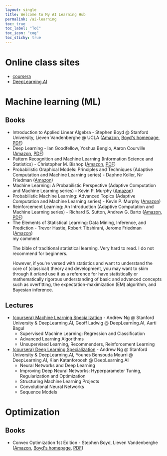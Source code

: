 ```yaml
---
layout: single
title: Welcome to My AI Learning Hub
permalink: /ai-learning
toc: true
toc_label: "ToC"
toc_icon: "cog"
toc_sticky: true
---
```


<script>
	document.addEventListener('DOMContentLoaded', function() {
		var toggles = document.querySelectorAll('.foldable-toggle');

		toggles.forEach(function(toggle) {
			toggle.addEventListener('click', function() {
				this.classList.toggle('active');
				var content = this.nextElementSibling;
				if (content.style.display === 'block') {
					content.style.display = 'none';
				} else {
					content.style.display = 'block';
				}
			});
		});
	});
</script>

<h1 id="ml">
	Online class sites
</h1>

<ul>
<li>
	<a href="https://www.coursera.org/">coursera</a>
</li>
<li>
	<a href="https://www.deeplearning.ai/courses/">DeepLearning.AI</a>
</li>
</ul>

<h1 id="ml">
	Machine learning (ML)
</h1>

<h2 id="ml-books">
	Books
</h2>

<ul>
<li>
	Introduction to Applied Linear Algebra
	-
	Stephen Boyd @ Stanford University,
	Lieven Vandenberghe @ UCLA
	(<a href="https://www.amazon.com/Introduction-Applied-Linear-Algebra-Matrices/dp/1316518965/">Amazon</a>,
	<a href="https://stanford.edu/~boyd/vmls/">Boyd's homepage</a>,
	<a href="/resource/books/AI/Introduction to Applied Linear Algebra - Stephen Boyd and Lieven Vandenberghe.pdf">PDF</a>)
</li>
<li>
	Deep Learning - Ian Goodfellow, Yoshua Bengio, Aaron Courville
	(<a href="https://www.facebook.com/sunghee.yun1/posts/pfbid0itijGVyiNTpxbPRK9Z4hff5BsqbEXKt8XEHzoDCxfYHks78kkuD2k2kYWDsQkQnQl">Amazon</a>,
	<a href="/resource/books/AI/Deep Learning - Goodfellow, Bengio, Courville.pdf">PDF</a>)
</li>
<li>
	Pattern Recognition and Machine Learning (Information Science and Statistics) - Christopher M. Bishop
	(<a href="https://www.amazon.com/Pattern-Recognition-Learning-Information-Statistics/dp/0387310738/">Amazon</a>,
	<a href="/resource/books/AI/Pattern Recognition and Machine Learning - Bishop.pdf">PDF</a>)
</li>
<li>
	Probabilistic Graphical Models: Principles and Techniques (Adaptive Computation and Machine Learning series)
	-
	Daphne Koller, Nir Friedman
	(<a href="https://www.amazon.com/Probabilistic-Graphical-Models-Principles-Computation/dp/0262013193/">Amazon</a>)
</li>
<li>
	Machine Learning: A Probabilistic Perspective (Adaptive Computation and Machine Learning series)
	-
	Kevin P. Murphy
	(<a href="https://www.amazon.com/Machine-Learning-Probabilistic-Perspective-Computation/dp/0262018020/">Amazon</a>)
</li>
<li>
	Probabilistic Machine Learning: Advanced Topics (Adaptive Computation and Machine Learning series)
	-
	Kevin P. Murphy
	(<a href="https://www.amazon.com/Probabilistic-Machine-Learning-Advanced-Computation/dp/0262048434/">Amazon</a>)
</li>
<li>
	Reinforcement Learning: An Introduction (Adaptive Computation and Machine Learning series)
	-
	Richard S. Sutton, Andrew G. Barto
	(<a href="https://www.amazon.com/Reinforcement-Learning-Introduction-Adaptive-Computation/dp/0262039249/">Amazon</a>,
	<a href="/resource/books/AI/Reinforcement Learning - Richard S. Sutton and Andrew G. Barto.pdf">PDF</a>)
</li>
<li>
	The Elements of Statistical Learning: Data Mining, Inference, and Prediction
	-
	Trevor Hastie, Robert Tibshirani, Jerome Friedman
	(<a href="https://www.amazon.com/Elements-Statistical-Learning-Prediction-Statistics/dp/0387848576/">Amazon</a>)
	&nbsp;
	<div class="foldable-toggle">my comment</div>
	<div class="foldable-content">
	<p>
		The bible of traditional statistical learning.
		Very hard to read.
		I do not recommend for beginners.
	</p>
	<p>
		However,
		if you're versed with statistics
		and want to understand the core of (classical) theory and development,
		you may want to skim through it
		or/and use it as a reference
		for have statistically or mathematically rigorous understanding of basic and advanced
		concepts such as overfitting, the expectation-maximization (EM) algorithm,
		and Bayesian inference.
	</p>
	</div>
</li>
</ul>

<h2 id="ml-lectures">
	Lectures
</h2>

<ul>
<li>
	<a href="https://www.coursera.org/specializations/machine-learning-introduction">
	(coursera)
	Machine Learning Specialization</a>
	-
	Andrew Ng @ Stanford University &amp; DeepLearning.AI,
	Geoff Ladwig @ DeepLearning.AI,
	Aarti Bagul
	<ul>
	<li>
		Supervised Machine Learning: Regression and Classification
	</li>
	<li>
		Advanced Learning Algorithms
	</li>
	<li>
		Unsupervised Learning, Recommenders, Reinforcement Learning
	</li>
	</ul>
</li>
<li>
	<a href="https://www.coursera.org/specializations/deep-learning">
	(coursera)
	Deep Learning Specialization</a>
	-
	Andrew Ng @ Stanford University &amp; DeepLearning.AI,
	Younes Bensouda Mourri @ DeepLearning.AI,
	Kian Katanforoosh @ DeepLearning.AI
	<ul>
	<li>
		Neural Networks and Deep Learning
	</li>
	<li>
		Improving Deep Neural Networks: Hyperparameter Tuning, Regularization and Optimization
	</li>
	<li>
		Structuring Machine Learning Projects
	</li>
	<li>
		Convolutional Neural Networks
	</li>
	<li>
		Sequence Models
	</li>
	</ul>
</li>
</ul>

<h1 id="ml">
	Optimization
</h1>

<h2 id="opt-books">
	Books
</h2>

<ul>
<li>
	Convex Optimization 1st Edition
	-
	Stephen Boyd, Lieven Vandenberghe
	(<a href="https://www.amazon.com/Convex-Optimization-Corrections-2008-Stephen/dp/0521833787/">Amazon</a>,
	<a href="https://stanford.edu/~boyd/cvxbook/">Boyd's homepage</a>,
	<a href="/resource/books/opt/Convex Optimization - Stephen Boyd and Lieven Vandenberghe.pdf">PDF</a>)
</li>
</ul>
